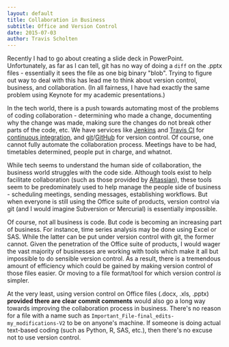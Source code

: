 ```yaml
---
layout: default
title: Collaboration in Business
subtitle: Office and Version Control
date: 2015-07-03
author: Travis Scholten
---
```


Recently I had to go about creating a slide deck in PowerPoint. Unfortunately, as far as I can tell, git has no way of doing a `diff` on the .pptx files - essentially it sees the file as one big binary "blob". Trying to figure out way to deal with this has lead me to think about version control, business, and collaboration. (In all fairness, I have had exactly the same problem using Keynote for my academic presentations.)

In the tech world, there is a push towards automating most of the problems of coding collaboration - determining who made a change, documenting why the change was made, making sure the changes do not break other parts of the code, etc. We have services like [Jenkins](https://jenkins-ci.org/) and [Travis CI](https://travis-ci.org/) for [continuous integration](https://en.wikipedia.org/wiki/Continuous_integration), and [git](https://git-scm.com/)/[GitHub](http://github.com) for version control. Of course, one cannot fully automate the collaboration process. Meetings have to be had, timetables determined, people put in charge, and whatnot.

While tech seems to understand the human side of collaboration, the business world struggles with the code side. Although tools exist to help facilitate collaboration (such as those provided by [Altassian](https://www.atlassian.com/)), these tools seem to be predominately used to help manage the people side of business - scheduling meetings, sending messages, establishing workflows. But when everyone is still using the Office suite of products, version control via git (and I would imagine Subversion or Mercurial) is essentially impossible. 

Of course, not all business is code. But code is becoming an increasing part of business. For instance, time series analysis may be done using Excel or SAS. While the latter can be put under version control with git, the former cannot. Given the penetration of the Office suite of products, I would wager the vast majority of businesses are working with tools which make it all but impossible to do sensible version control. As a result, there is a tremendous amount of efficiency which could be gained by making version control of those files easier. Or moving to a file format/tool for which version control *is* simpler.

At the very least, using version control on Office files (.docx, .xls, .pptx) **provided there are clear commit comments** would also go a long way towards improving the collaboration process in business. There's no reason for a file with a name such as `Important_File-final_edits-my_modifications-V2` to be on anyone's machine. If someone is doing actual text-based coding (such as Python, R, SAS, etc.), then there's no excuse not to use version control.

